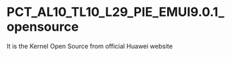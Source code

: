 # PCT_AL10_TL10_L29_PIE_EMUI9.0.1_opensource
It is the Kernel Open Source from official Huawei website
